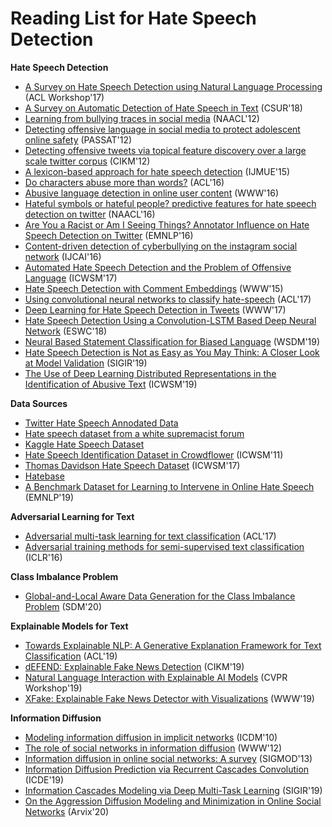 # Reading List for Hate Speech Detection
**Hate Speech Detection**
-  [A Survey on Hate Speech Detection using Natural Language Processing](https://www.aclweb.org/anthology/W17-1101/) (ACL Workshop'17)
-  [A Survey on Automatic Detection of Hate Speech in Text](https://www.researchgate.net/publication/326725221_A_Survey_on_Automatic_Detection_of_Hate_Speech_in_Text) (CSUR'18)
-  [Learning from bullying traces in social media](https://www.aclweb.org/anthology/N12-1084) (NAACL'12)
-  [Detecting offensive language in social media to protect adolescent online safety](http://www.cse.psu.edu/~sxz16/papers/SocialCom2012.pdf) (PASSAT'12)
-  [Detecting offensive tweets via topical feature discovery over a large scale twitter corpus](http://www.cs.cmu.edu/~binfan/papers/cikm12_twitter.pdf) (CIKM'12)
-  [A lexicon-based approach for hate speech detection](https://preventviolentextremism.info/sites/default/files/A%20Lexicon-Based%20Approach%20for%20Hate%20Speech%20Detection.pdf) (IJMUE'15)
-  [Do characters abuse more than words?](https://www.aclweb.org/anthology/W16-3638) (ACL'16)
-  [Abusive language detection in online user content](http://yichang-cs.com/yahoo/WWW16_Abusivedetection.pdf) (WWW'16)
-  [Hateful symbols or hateful people? predictive features for hate speech detection on twitter](https://www.aclweb.org/anthology/N16-2013) (NAACL'16)
-  [Are You a Racist or Am I Seeing Things? Annotator Influence on Hate Speech Detection on Twitter](https://www.aclweb.org/anthology/W16-5618) (EMNLP'16)
-  [Content-driven detection of cyberbullying on the instagram social network](https://pdfs.semanticscholar.org/e33b/f3987bbe7a1e45f24704c9e8fce55a18f979.pdf) (IJCAI'16)
- [Automated Hate Speech Detection and the Problem of Offensive Language](https://www.aaai.org/ocs/index.php/ICWSM/ICWSM17/paper/download/15665/14843) (ICWSM'17)
-  [Hate Speech Detection with Comment Embeddings](http://citeseerx.ist.psu.edu/viewdoc/download?doi=10.1.1.697.9571&rep=rep1&type=pdf) (WWW'15)
-  [Using convolutional neural networks to classify hate-speech](https://www.aclweb.org/anthology/W17-3013) (ACL'17)
-  [Deep Learning for Hate Speech Detection in Tweets](https://arxiv.org/pdf/1706.00188.pdf) (WWW'17)
-  [Hate Speech Detection Using a Convolution-LSTM Based Deep Neural Network](http://irep.ntu.ac.uk/id/eprint/34022/1/11440_Tepper.pdf) (ESWC'18)
-  [Neural Based Statement Classification for Biased Language](https://arxiv.org/pdf/1811.05740.pdf) (WSDM'19)
-  [Hate Speech Detection is Not as Easy as You May Think: A Closer Look at Model Validation](https://users.dcc.uchile.cl/~jperez/papers/sigir2019.pdf) (SIGIR'19)
-  [The Use of Deep Learning Distributed Representations in the Identification of Abusive Text](https://www.aaai.org/ojs/index.php/ICWSM/article/download/3215/3083/) (ICWSM'19)

**Data Sources**
-  [Twitter Hate Speech Annodated Data](https://github.com/zeerakw/hatespeech)
-  [Hate speech dataset from a white supremacist forum](https://github.com/aitor-garcia-p/hate-speech-dataset)
-  [Kaggle Hate Speech Dataset](https://www.kaggle.com/vkrahul/hate-speech-analysis/data)
-  [Hate Speech Identification Dataset in Crowdflower](https://data.world/crowdflower/hate-speech-identification) (ICWSM'11)
-  [Thomas Davidson Hate Speech Dataset](https://github.com/t-davidson/hate-speech-and-offensive-language) (ICWSM'17)
-  [Hatebase](https://hatebase.org/)
-  [A Benchmark Dataset for Learning to Intervene in Online Hate Speech](https://arxiv.org/pdf/1909.04251.pdf) (EMNLP'19)

**Adversarial Learning for Text**
-  [Adversarial multi-task learning for text classification](https://arxiv.org/pdf/1704.05742.pdf) (ACL'17)
-  [Adversarial training methods for semi-supervised text classification](https://arxiv.org/pdf/1605.07725.pdf) (ICLR'16)

**Class Imbalance Problem**
- [Global-and-Local Aware Data Generation for the Class Imbalance Problem](https://epubs.siam.org/doi/pdf/10.1137/1.9781611976236.35) (SDM'20)

**Explainable Models for Text**
- [Towards Explainable NLP: A Generative Explanation Framework for Text Classification](https://www.aclweb.org/anthology/P19-1560.pdf) (ACL'19)
- [dEFEND: Explainable Fake News Detection](http://pike.psu.edu/publications/kdd19.pdf) (CIKM'19)
- [Natural Language Interaction with Explainable AI Models](https://arxiv.org/pdf/1903.05720.pdf) (CVPR Workshop'19)
- [XFake: Explainable Fake News Detector with Visualizations](https://www.cise.ufl.edu/~eragan/papers/Yang_XFake2019.pdf) (WWW'19)

**Information Diffusion**
- [Modeling information diffusion in implicit networks](https://ieeexplore.ieee.org/iel5/5690658/5693950/05694014.pdf?casa_token=Sf3ye2A6rGAAAAAA:DwohAr60E7ZVlENKAPEoOXFaQrVEh-JsAmxCQfA4ICY7Wne6Khbs5rE5T5CGj-dbR-jtG8THlmU) (ICDM'10)
- [The role of social networks in information diffusion](https://dl.acm.org/doi/pdf/10.1145/2187836.2187907?casa_token=4X20vts8fO4AAAAA:dZLfNP__bITFShro0dkNtTwKVlk8YeYYsNRUH0WWGc2WXxsJA0e5_knBNai2VOWDUhw139gNDaM_qQ) (WWW'12)
- [Information diffusion in online social networks: A survey](https://dl.acm.org/doi/pdf/10.1145/2503792.2503797?casa_token=lqn5rmfsBHcAAAAA:ejMJ9T9ZiIwolYloqf9l8FEHI-OpOCjp5PpHiY_AppR7WYUAEg8EMYaLldjB52BR2tYPAc-8akwgXw) (SIGMOD'13)
- [Information Diffusion Prediction via Recurrent Cascades Convolution](https://ieeexplore.ieee.org/stamp/stamp.jsp?arnumber=8731564&casa_token=AK_bjEkkd5gAAAAA:HELX2qcFwbRZ1Lm8IJZcR-PWXnycobKzUSBUbfS2Lmv65yfpytswlINxTjRb-xp66YHpj5Qd7Hk) (ICDE'19)
- [Information Cascades Modeling via Deep Multi-Task Learning](https://dl.acm.org/doi/pdf/10.1145/3331184.3331288?casa_token=aCuvh8Zl1v0AAAAA:OxoD46DMWhON_7E_iv2eBUtuPRPIT8dajWs4tgCFfFd7lf3dbADhFX21hSlVWLcMXsCh4pVitqw9kQ) (SIGIR'19)
- [On the Aggression Diffusion Modeling and Minimization in Online Social Networks](https://arxiv.org/pdf/2005.10646.pdf) (Arvix'20)
